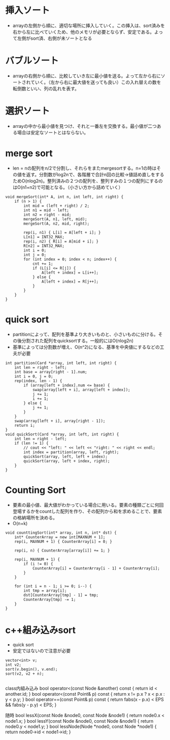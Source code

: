 # 挿入ソート
- arrayの左側から順に、適切な場所に挿入していく。この挿入は、sort済みを右から左に比べていくため、他のメモリが必要とならず、安定である。よって左側がsort済、右側が未ソートとなる

# バブルソート
- arrayの右側から順に、比較していき左に最小値を送る。よって左から右にソートされていく。（左から右に最大値を送っても良い）この入れ替えの数を転倒数といい、列の乱れを表す。

# 選択ソート
- arrayの中から最小値を見つけ、それと一番左を交換する。最小値が二つある場合は安定なソートとはならない。

# merge sort
- len = nの配列をn/2で分割し、それらをまたmergesortする。n=1の時はその値を返す。分割数がlog2nで、各階層で合計n回の比較->値詰め直しをするためO(nlog2n)。整列済みの２つの配列を、整列すみの１つの配列にするのはO(n1+n2)で可能となる。（小さい方から詰めていく）
```
void mergeSort(int* A, int n, int left, int right) {
    if (n > 1) {
        int mid = (left + right) / 2;
        int n1 = mid - left;
        int n2 = right - mid;
        mergeSort(A, n1, left, mid);
        mergeSort(A, n2, mid, right);

        rep(i, n1) { L[i] = A[left + i]; }
        L[n1] = INT32_MAX;
        rep(i, n2) { R[i] = A[mid + i]; }
        R[n2] = INT32_MAX;
        int i = 0;
        int j = 0;
        for (int index = 0; index < n; index++) {
            cnt += 1;
            if (L[i] <= R[j]) {
                A[left + index] = L[i++];
            } else {
                A[left + index] = R[j++];
            }
        }
    }
}
```

# quick sort
- partitionによって、配列を基準より大きいものと、小さいものに分ける。その後分割された配列をquicksortする。一般的にはO(nlog2n)
- 基準によっては分割数が増え、O(n^2)になる、基準を中央値にするなどの工夫が必要

```
int partition(Card *array, int left, int right) {
    int len = right - left;
    int base = array[right - 1].num;
    int i = 0, j = 0;
    rep(index, len - 1) {
        if (array[left + index].num <= base) {
            swap(array[left + i], array[left + index]);
            j += 1;
            i += 1;
        } else {
            j += 1;
        }
    }
    swap(array[left + i], array[right - 1]);
    return i;
}
void quickSort(Card *array, int left, int right) {
    int len = right - left;
    if (len != 1) {
        // cout << "left: " << left << "right: " << right << endl;
        int index = partition(array, left, right);
        quickSort(array, left, left + index);
        quickSort(array, left + index, right);
    }
}
```

# Counting Sort
- 要素の最小値、最大値がわかっている場合に用いる。要素の種類ごとに何回登場するかをcountした配列を作り、その配列から和を求めることで、要素の格納場所を決める。
- O(n+k)
```
void counttingSort(int* array, int n, int* dst) {
    int* CounterArray = new int[MAXNUM + 1];
    rep(i, MAXNUM + 1) { CounterArray[i] = 0; }

    rep(i, n) { CounterArray[array[i]] += 1; }

    rep(i, MAXNUM + 1) {
        if (i != 0) {
            CounterArray[i] = CounterArray[i - 1] + CounterArray[i];
        }
    }

    for (int i = n - 1; i >= 0; i--) {
        int tmp = array[i];
        dst[CounterArray[tmp] - 1] = tmp;
        CounterArray[tmp] -= 1;
    }
}
```

# c++組み込みsort
- quick sort
- 安定ではないので注意が必要
```
vector<int> v;
int v2;
sort(v.begin(), v.end);
sort(v2, v2 + n);


```
class内組み込み
bool operator<(const Node &another) const { return id < another.id; }
bool operator<(const Point& p) const {
    return x != p.x ? x < p.x : y < p.y;
}
bool operator==(const Point& p) const {
    return fabs(x - p.x) < EPS && fabs(y - p.y) < EPS;
}

随時
bool lessX(const Node &node0, const Node &node1) { return node0.x < node1.x; }
bool lessY(const Node &node0, const Node &node1) { return node0.y < node1.y; }
bool lessNode(Node *node0, const Node *node1) { return node0->id < node1->id; }
```

